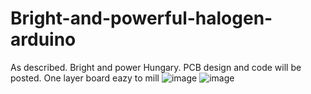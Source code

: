 # Bright-and-powerful-halogen-arduino
As described. Bright and power Hungary. PCB design and code will be posted. One layer board eazy to mill
![image](https://user-images.githubusercontent.com/22672963/176038961-ddaa4ead-ad1f-47c8-a2dc-c09e86de925a.png)
![image](https://user-images.githubusercontent.com/22672963/176039098-9aa6c89e-9c67-4ba5-80e4-056ccce04609.png)
